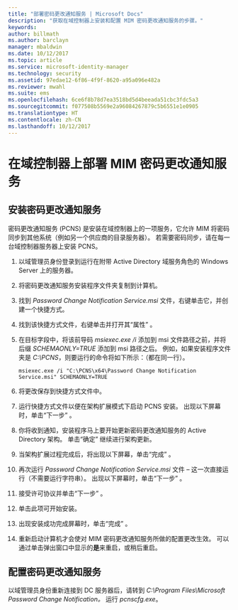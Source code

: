 ```yaml
---
title: "部署密码更改通知服务 | Microsoft Docs"
description: "获取在域控制器上安装和配置 MIM 密码更改通知服务的步骤。"
keywords: 
author: billmath
ms.author: barclayn
manager: mbaldwin
ms.date: 10/12/2017
ms.topic: article
ms.service: microsoft-identity-manager
ms.technology: security
ms.assetid: 97edae12-6f86-4f9f-8620-a95a096e482a
ms.reviewer: mwahl
ms.suite: ems
ms.openlocfilehash: 6ce6f8b78d7ea3518bd5d4beeada51cbc3fdc5a3
ms.sourcegitcommit: f077508b5569e2a96084267879c5b6551e1e0905
ms.translationtype: HT
ms.contentlocale: zh-CN
ms.lasthandoff: 10/12/2017
---
```

# <a name="deploy-the-mim-password-change-notification-service-on-a-domain-controller"></a>在域控制器上部署 MIM 密码更改通知服务

## <a name="install-the-password-change-notification-service"></a>安装密码更改通知服务
密码更改通知服务 (PCNS) 是安装在域控制器上的一项服务，它允许 MIM 将密码同步到其他系统（例如另一个供应商的目录服务器）。 若需要密码同步，请在每一台域控制器服务器上安装 PCNS。

1.  以域管理员身份登录到运行在附带 Active Directory 域服务角色的 Windows Server 上的服务器。

2.  将密码更改通知服务安装程序文件夹复制到计算机。

3.  找到 *Password Change Notification Service.msi* 文件，右键单击它，并创建一个快捷方式。

4.  找到该快捷方式文件，右键单击并打开其“属性” 。

5.  在目标字段中，将该前导码 *msiexec.exe /i* 添加到 msi 文件路径之前，并将后缀 *SCHEMAONLY=TRUE* 添加到 msi 路径之后。 例如，如果安装程序文件夹是 *C:\PCNS*，则要运行的命令将如下所示：（都在同一行）。

    ```
    msiexec.exe /i "C:\PCNS\x64\Password Change Notification Service.msi" SCHEMAONLY=TRUE
    ```

6.  将更改保存到快捷方式文件中。

7.  运行快捷方式文件以便在架构扩展模式下启动 PCNS 安装。 出现以下屏幕时，单击“下一步” 。

8.  你将收到通知，安装程序马上要开始更新密码更改通知服务的 Active Directory 架构。 单击“确定”  继续进行架构更新。

9. 当架构扩展过程完成后，将出现以下屏幕，单击“完成” 。

10. 再次运行 *Password Change Notification Service.msi* 文件 – 这一次直接运行（不需要运行字符串）。  出现以下屏幕时，单击“下一步” 。

11. 接受许可协议并单击“下一步” 。

12. 单击此项可开始安装。

13. 出现安装成功完成屏幕时，单击“完成” 。

14. 重新启动计算机才会使对 MIM 密码更改通知服务所做的配置更改生效。 可以通过单击弹出窗口中显示的**是**来重启，或稍后重启。

## <a name="configuring-the-password-change-notification-service"></a>配置密码更改通知服务
以域管理员身份重新连接到 DC 服务器后，请转到 *C:\Program Files\Microsoft Password Change Notification。* 运行 *pcnscfg.exe*。
